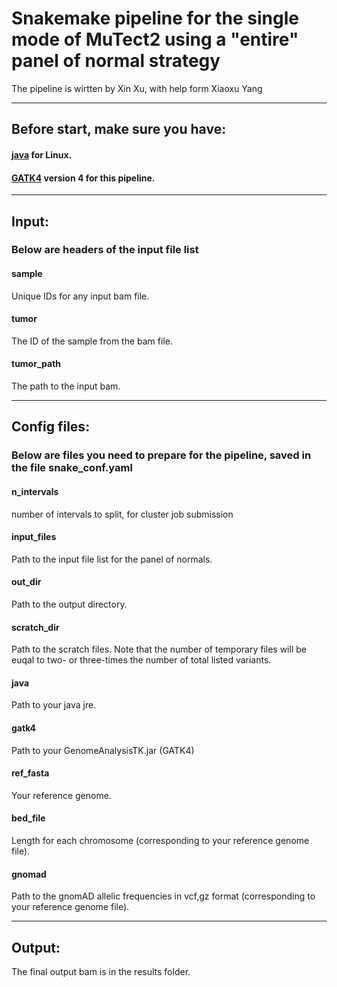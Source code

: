 # Snakemake pipeline for the single mode of MuTect2 using a "entire" panel of normal strategy

The pipeline is wirtten by Xin Xu, with help form Xiaoxu Yang

----------------------------

## Before start, make sure you have:
#### [java](https://www.java.com/en/download/help/linux_x64_install.xml) for Linux.
#### [GATK4](https://github.com/broadgsa/gatk/releases) version 4 for this pipeline.

----------------------------

## Input:
### Below are headers of the input file list
#### sample	
Unique IDs for any input bam file.
#### tumor	
The ID of the sample from the bam file.
#### tumor_path
The path to the input bam.

----------------------------

## Config files:
### Below are files you need to prepare for the pipeline, saved in the file snake_conf.yaml
#### n_intervals
number of intervals to split, for cluster job submission
#### input_files
Path to the input file list for the panel of normals.
#### out_dir
Path to the output directory.
#### scratch_dir
Path to the scratch files. Note that the number of temporary files will be euqal to two- or three-times the number of total listed variants.

#### java
Path to your java jre.
#### gatk4
Path to your GenomeAnalysisTK.jar (GATK4)

#### ref_fasta
Your reference genome.
#### bed_file 
Length for each chromosome (corresponding to your reference genome file).
#### gnomad
Path to the gnomAD allelic frequencies in vcf,gz format (corresponding to your reference genome file).

----------------------------

## Output:
The final output bam is in the results folder.


